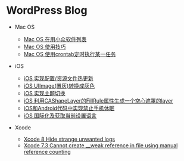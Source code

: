 # WordPress Blog
* Mac OS
	* [Mac OS 在用小众软件列表](./articles/Mac-App.html)
	* [Mac OS 使用技巧](./articles/Mac-Using-Skills.html)
	* [Mac OS 使用crontab定时执行某一任务](./articles/Mac-crontab.html)
	
* iOS
	* [iOS 实现配置/资源文件热更新](./articles/iOS-Update.html)
	* [iOS UIImage(置灰)转换成灰色](./articles/iOS-UIImage-Gray.html)
	* [iOS 实现主题切换](./articles/iOS-Change-Theme.html)
	* [iOS 利用CAShapeLayer的FillRule属性生成一个空心遮罩的layer](./articles/iOS-CAShapeLayer.html)
	* [iOS和Android代码中实现禁止手机休眠](./articles/iOS-Android-UnSleep.html)
	* [iOS 国际化及获取当前设置语言](./articles/iOS-Localstrings.html)
	
* Xcode
	* [Xcode 8 Hide strange unwanted logs](./articles/Xcode-Hide-Log.html) 
	* [Xcode 7.3 Cannot create __weak reference in file using manual reference counting](./articles/Xcode-weak.html)